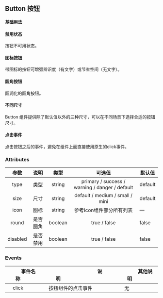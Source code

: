 ## Button 按钮
#### 基础用法

<base-code>

<template slot="display">

<button-exam1></button-exam1>

</template>

<template>

```vue
<m-button>默认按钮</m-button>
<m-button type="warning">warning按钮</m-button>
<m-button type="danger">danger按钮</m-button>
<m-button type="primary">primary按钮</m-button>
<m-button type="success">success按钮</m-button>
```

</template>

</base-code>




#### 禁用状态

按钮不可用状态。

<base-code>

<template slot="display">

<button-exam2></button-exam2>

</template>

<template>

```vue
<m-button disabled>默认按钮</m-button>
<m-button disabled type="warning">warning按钮</m-button>
<m-button disabled type="danger">danger按钮</m-button>
<m-button disabled type="primary">primary按钮</m-button>
<m-button disabled type="success">success按钮</m-button>
```

</template>

</base-code>




#### 图标按钮

 带图标的按钮可增强辨识度（有文字）或节省空间（无文字）。 
 
 <base-code>
 
 <template slot="display">
 
 <button-exam3></button-exam3>
 
 </template>
 
 <template>
 
 ```vue
 <m-button icon="loading">默认</m-button>
 <m-button type="primary" icon="info"></m-button>
 <m-button type="warning" icon="star">警告</m-button>
 <m-button type="danger" icon="bell">危险</m-button>
 <m-button type="success" icon="success">成功</m-button>
 ```
 
 </template>
 
 </base-code>







#### 圆角按钮

圆润化的圆角按钮。

<base-code>

<template slot="display">

<button-exam4></button-exam4>

</template>

<template>

```vue
<m-button round>默认圆角</m-button>
<m-button type="warning" round>警告圆角</m-button>
<m-button type="danger" round>危险圆角</m-button>
<m-button type="primary" round>默认圆角</m-button>
<m-button type="success" round>成功圆角</m-button>
```

</template>

</base-code>







#### 不同尺寸

 Button 组件提供除了默认值以外的三种尺寸，可以在不同场景下选择合适的按钮尺寸。
  
<base-code>
  <template slot="display">
  
  <button-exam5></button-exam5>
  
  </template>
  
  <template>
  
  
  ```vue
 <m-button type="primary">默认按钮</m-button>
 <m-button type="primary" round>默认按钮</m-button>
 <m-button type="primary" size="medium">中型按钮</m-button>
 <m-button type="primary" size="medium" round>中型按钮</m-button>
 <m-button type="primary" size="small" round>小型按钮</m-button>
 <m-button type="primary" size="small">小型按钮</m-button>
 <m-button type="primary" size="mini" round>超小</m-button>
 <m-button type="primary" size="mini">超小</m-button>
  ```
  
  </template>
</base-code>




#### 点击事件

点击按钮之后的事件，避免在组件上面直接使用原生的click事件。

<base-code>

<template slot="display">

<button-exam6></button-exam6>

</template>

<template>

```vue
<m-button type="primary" @click="handleClick">默认按钮</m-button>
```

</template>


</base-code>




### Attributes

| 参数                         | 说明 | 类型   | 可选值                                         | 默认值  |
| :--------------------------: | :--: | :----: | :--------------------------------------------: | ------- |
|type | 类型 | string | primary / success / warning / danger / default | default |
| size | 尺寸 | string | default / medium / small / mini | default |
| icon | 图标 | string | 参考Icon组件部分所有列表 | — |
| round | 是否圆角 | boolean | true / false | false |
| disabled | 是否禁用 | boolean | true / false | false |

### Events

| &nbsp;&nbsp;&nbsp;&nbsp;&nbsp;&nbsp;&nbsp;&nbsp;事件名称&nbsp;&nbsp;&nbsp;&nbsp;&nbsp;&nbsp;&nbsp;&nbsp; | &nbsp;&nbsp;&nbsp;&nbsp;&nbsp;&nbsp;&nbsp;&nbsp;&nbsp;&nbsp;&nbsp;&nbsp;&nbsp;&nbsp;&nbsp;&nbsp;&nbsp;&nbsp;&nbsp;&nbsp;&nbsp;&nbsp;&nbsp;&nbsp;&nbsp;&nbsp;&nbsp;&nbsp;&nbsp;&nbsp;&nbsp;&nbsp;说明&nbsp;&nbsp;&nbsp;&nbsp;&nbsp;&nbsp;&nbsp;&nbsp;&nbsp;&nbsp;&nbsp;&nbsp;&nbsp;&nbsp;&nbsp;&nbsp;&nbsp;&nbsp;&nbsp;&nbsp;&nbsp;&nbsp;&nbsp;&nbsp;&nbsp;&nbsp;&nbsp;&nbsp;&nbsp;&nbsp;&nbsp;&nbsp;           | &nbsp;&nbsp;&nbsp;&nbsp;&nbsp;&nbsp;&nbsp;&nbsp;&nbsp;&nbsp;&nbsp;&nbsp;其他说明&nbsp;&nbsp;&nbsp;&nbsp;&nbsp;&nbsp;&nbsp;&nbsp;&nbsp;&nbsp;&nbsp;&nbsp; |
| -------- | -------------- | -------- |
| &nbsp;&nbsp;&nbsp;&nbsp;click&nbsp;&nbsp;&nbsp;&nbsp;    | &nbsp;&nbsp;&nbsp;&nbsp;按钮组件的点击事件&nbsp;&nbsp;&nbsp;&nbsp; | &nbsp;&nbsp;&nbsp;&nbsp;无&nbsp;&nbsp;&nbsp;&nbsp;       |
